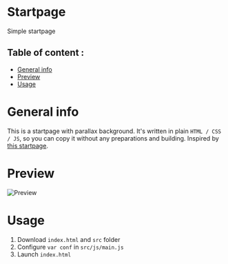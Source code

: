 # Startpage

Simple startpage

## Table of content : 

- [General info](#general-info)
- [Preview](#preview)
- [Usage](#usage)

# General info

This is a startpage with parallax background. It's written in plain `HTML / CSS / JS`, so you can copy it without any preparations and building. Inspired by [this startpage](https://github.com/zombieFox/voltTab). 

# Preview

![Preview](preview/preview.gif)

# Usage

1. Download `index.html` and `src` folder
2. Configure `var conf` in `src/js/main.js`
3. Launch `index.html`
